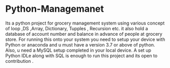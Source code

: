 # Python-Managemanet
Its a python project for grocery management system using various concept of loop ,DS ,Array, Dictionary, Tupples , Recursion etc. it also hold a database of account number and balance in advance of people at grocery store.
For running this onto your system you need to setup your device with Python or anaconda and u must have a version 3.7 or above of python. Also, u need a MySQL setup completed in your local device.
A set up Python IDLe along with SQL is  enough to run this project and its open to contribution . 
